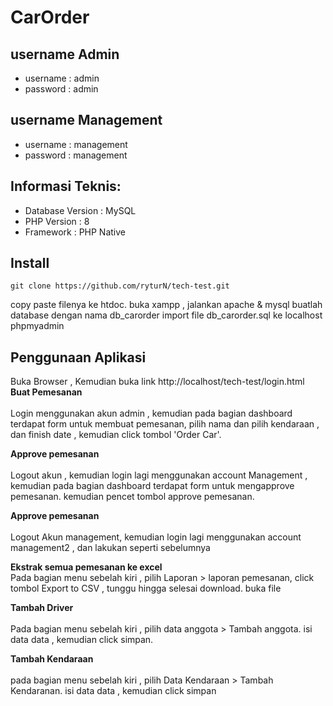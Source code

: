 # CarOrder


## username Admin
- username : admin
- password : admin

## username Management
- username : management
- password : management

## Informasi Teknis:
- Database Version : MySQL
- PHP Version : 8
- Framework : PHP Native

## Install
```git clone https://github.com/ryturN/tech-test.git```

copy paste filenya ke htdoc.
buka xampp , jalankan apache & mysql
buatlah database dengan nama db_carorder
import file db_carorder.sql ke localhost phpmyadmin

## Penggunaan Aplikasi
 Buka Browser , Kemudian buka link http://localhost/tech-test/login.html
**Buat Pemesanan**</br><br>
Login menggunakan akun admin , kemudian pada bagian dashboard terdapat form untuk membuat pemesanan, pilih nama dan pilih kendaraan , dan finish date , kemudian click tombol 'Order Car'.

**Approve pemesanan**</br></br>
Logout akun , kemudian login lagi menggunakan account Management , kemudian pada bagian dashboard terdapat form untuk mengapprove pemesanan. kemudian pencet tombol approve pemesanan.

**Approve pemesanan**<br><br>
Logout Akun management, kemudian login lagi menggunakan account management2 , dan lakukan seperti sebelumnya

**Ekstrak semua pemesanan ke excel**</br>
Pada bagian menu sebelah kiri , pilih Laporan > laporan pemesanan, click tombol Export to CSV , tunggu hingga selesai download. buka file

**Tambah Driver**</br></br>
Pada bagian menu sebelah kiri , pilih data anggota > Tambah anggota. isi data data , kemudian click simpan.

**Tambah Kendaraan**</br></br>
pada bagian menu sebelah kiri , pilih Data Kendaraan > Tambah Kendaranan. isi data data , kemudian click simpan
